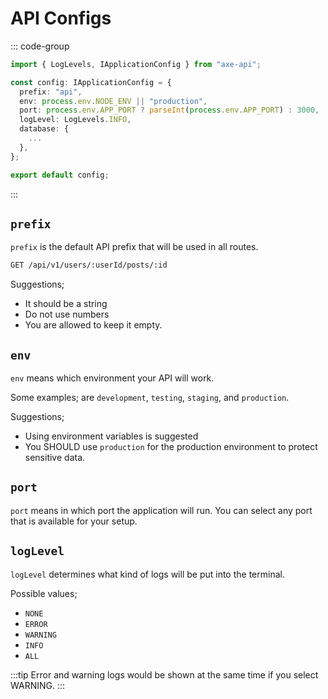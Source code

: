# API Configs

::: code-group

```ts [app/config.ts]
import { LogLevels, IApplicationConfig } from "axe-api";

const config: IApplicationConfig = {
  prefix: "api",
  env: process.env.NODE_ENV || "production",
  port: process.env.APP_PORT ? parseInt(process.env.APP_PORT) : 3000,
  logLevel: LogLevels.INFO,
  database: {
    ...
  },
};

export default config;
```

:::

## `prefix`

`prefix` is the default API prefix that will be used in all routes.

```bash
GET /api/v1/users/:userId/posts/:id
```

Suggestions;

- It should be a string
- Do not use numbers
- You are allowed to keep it empty.

## `env`

`env` means which environment your API will work.

Some examples; are `development`, `testing`, `staging`, and `production`.

Suggestions;

- Using environment variables is suggested
- You SHOULD use `production` for the production environment to protect sensitive data.

## `port`

`port` means in which port the application will run. You can select any port that is available for your setup.

## `logLevel`

`logLevel` determines what kind of logs will be put into the terminal.

Possible values;

- `NONE`
- `ERROR`
- `WARNING`
- `INFO`
- `ALL`

:::tip
Error and warning logs would be shown at the same time if you select WARNING.
:::
